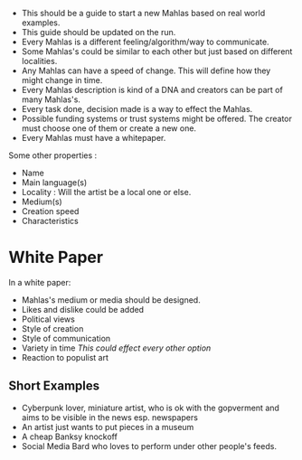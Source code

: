 * This should be a guide to start a new Mahlas based on real world examples.
* This guide should be updated on the run.
* Every Mahlas is a different feeling/algorithm/way to communicate.
* Some Mahlas's could be similar to each other but just based on different localities.
* Any Mahlas can have a speed of change. This will define how they might change in time.
* Every Mahlas description is kind of a DNA and creators can be part of many Mahlas's.
* Every task done, decision made is a way to effect the Mahlas.
* Possible funding systems or trust systems might be offered. The creator must choose one of them or create a new one.
* Every Mahlas must have a whitepaper.

Some other properties :
* Name
* Main language(s)
* Locality : Will the artist be a local one or else.
* Medium(s)
* Creation speed
* Characteristics

# White Paper

In a white paper:
* Mahlas's medium or media should be designed.
* Likes and dislike could be added
* Political views
* Style of creation
* Style of communication
* Variety in time *This could effect every other option*
* Reaction to populist art

## Short Examples

* Cyberpunk lover, miniature artist, who is ok with the gopverment and aims to be visible in the news esp. newspapers
* An artist just wants to put pieces in a museum
* A cheap Banksy knockoff
* Social Media Bard who loves to perform under other people's feeds.


